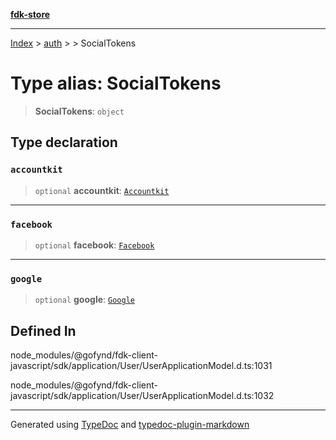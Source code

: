 [**fdk-store**](../../../README.md)
***

[Index](../../../API.md) > [auth](../../README.md) > [<internal>](../README.md) > SocialTokens

# Type alias: SocialTokens

> **SocialTokens**: `object`

## Type declaration

### `accountkit`

> `optional` **accountkit**: [`Accountkit`](type-alias.Accountkit.md)

***

### `facebook`

> `optional` **facebook**: [`Facebook`](type-alias.Facebook.md)

***

### `google`

> `optional` **google**: [`Google`](type-alias.Google.md)

## Defined In

node\_modules/@gofynd/fdk-client-javascript/sdk/application/User/UserApplicationModel.d.ts:1031

node\_modules/@gofynd/fdk-client-javascript/sdk/application/User/UserApplicationModel.d.ts:1032

***
Generated using [TypeDoc](https://typedoc.org/) and [typedoc-plugin-markdown](https://www.npmjs.com/package/typedoc-plugin-markdown)

